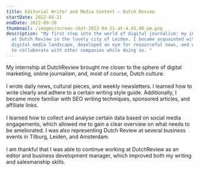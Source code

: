 ```yaml
---
title: Editorial Writer and Media Content — Dutch Review
startDate: 2022-04-21
endDate: 2022-09-30
thumbnail: /images/screen-shot-2022-04-21-at-4.45.40-pm.png
description: "My first step into the world of digital journalism: my internship
  at Dutch Review in the lovely city of Leiden. I became acquainted with the
  digital media landscape, developed an eye for resourceful news, and was able
  to collaborate with other companies while doing so. "
---
```

My internship at DutchReview brought me closer to the sphere of digital marketing, online journalism, and, most of course, Dutch culture.\
\
I wrote daily news, cultural pieces, and weekly newsletters. I learned how to write clearly and adhere to a certain writing style guide. Additionally, I became more familiar with SEO writing techniques, sponsored articles, and affiliate links.\
\
I learned how to collect and analyse certain data based on social media engagements, which allowed me to gain a clear overview on what needs to be ameliorated. I was also representing Dutch Review at several business events in Tilburg, Leiden, and Amsterdam. \
\
I am thankful that I was able to continue working at DutchReview as an editor and business development manager, which improved both my writing and salesmanship skills.